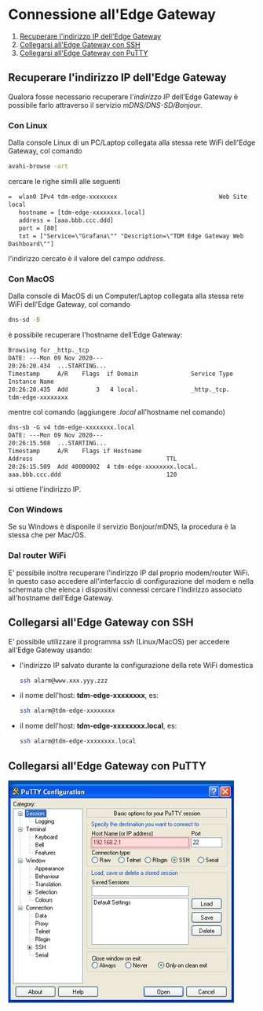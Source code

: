 # Connessione all'Edge Gateway


1. [Recuperare l'indirizzo IP dell'Edge Gateway](#recuperare-lindirizzo-ip-delledge-gateway)
2. [Collegarsi all'Edge Gateway con SSH](#collegarsi-alledge-gateway-con-ssh)
3. [Collegarsi all'Edge Gateway con PuTTY](#collegarsi-alledge-gateway-con-putty)

## Recuperare l'indirizzo IP dell'Edge Gateway

Qualora fosse necessario recuperare l'*indirizzo IP* dell'Edge Gateway è possibile farlo attraverso il servizio *mDNS/DNS-SD/Bonjour*.

### Con Linux
Dalla console Linux di un PC/Laptop collegata alla stessa rete WiFi dell'Edge Gateway, col comando
```bash
avahi-browse -art
```
cercare le righe simili alle seguenti
```
=  wlan0 IPv4 tdm-edge-xxxxxxxx                             Web Site             local
   hostname = [tdm-edge-xxxxxxxx.local]
   address = [aaa.bbb.ccc.ddd]
   port = [80]
   txt = ["Service=\"Grafana\"" "Description=\"TDM Edge Gateway Web Dashboard\""]
```
l'indirizzo cercato è il valore del campo *address*.

### Con MacOS
Dalla console di MacOS di un Computer/Laptop collegata alla stessa rete WiFi dell'Edge Gateway, col comando
```bash
dns-sd -B
```
è possibile recuperare l'hostname dell'Edge Gateway:
```
Browsing for _http._tcp
DATE: ---Mon 09 Nov 2020---
20:26:20.434  ...STARTING...
Timestamp     A/R    Flags  if Domain               Service Type         Instance Name
20:26:20.435  Add        3   4 local.               _http._tcp.          tdm-edge-xxxxxxxx
```
mentre col comando (aggiungere *.local* all'hostname nel comando)
```
dns-sb -G v4 tdm-edge-xxxxxxxx.local
DATE: ---Mon 09 Nov 2020---
20:26:15.508  ...STARTING...
Timestamp     A/R    Flags if Hostname                               Address                                      TTL
20:26:15.509  Add 40000002  4 tdm-edge-xxxxxxxx.local.               aaa.bbb.ccc.ddd                              120
```
si ottiene l'indirizzo IP.

### Con Windows
Se su Windows è disponile il servizio Bonjour/mDNS, la procedura è la stessa che per Mac/OS.

### Dal router WiFi
E' possibile inoltre recuperare l'indirizzo IP dal proprio modem/router WiFi.
In questo caso accedere all'interfaccio di configurazione del modem e nella
schermata che elenca i dispositivi connessi cercare l'indirizzo associato
all'hostname dell'Edge Gateway.

## Collegarsi all'Edge Gateway con SSH
E' possibile utilizzare il programma *ssh* (Linux/MacOS) per accedere all'Edge Gateway usando:

  * l'indirizzo IP salvato durante la configurazione della rete WiFi domestica
    ```bash
    ssh alarm@www.xxx.yyy.zzz
    ```
  * il nome dell'host: **tdm-edge-xxxxxxxx**, es:
    ```bash
    ssh alarm@tdm-edge-xxxxxxxx
    ```
  * il nome dell'host: **tdm-edge-xxxxxxxx.local**, es:
    ```bash
    ssh alarm@tdm-edge-xxxxxxxx.local
    ```

## Collegarsi all'Edge Gateway con PuTTY

![Inserimento IP](/img/putty_ip.png)
